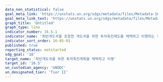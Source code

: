 ```yaml
---
data_non_statistical: false
goal_meta_link: 'https://unstats.un.org/sdgs/metadata/files/Metadata-16-05-01.pdf'
goal_meta_link_text: 'https://unstats.un.org/sdgs/metadata/files/Metadata-16-05-01.pdf'
graph_title: 'Untitled'
graph_type: line
indicator_number: 16.5.1
indicator_name: '최빈개도국을 포함한 개도국을 위한 투자촉진제도를 채택하고 이행하는 국가의 수'
indicator_sort_order: 16-05-01
published: true
reporting_status: notstarted
sdg_goal: '16'
target_name: '최빈개도국을 위한 투자촉진계획을 채택하고 이행'
target_id: '16.5'
un_custodian_agency: 'UNODC'
un_designated_tier: 'Tier II'
---
```

